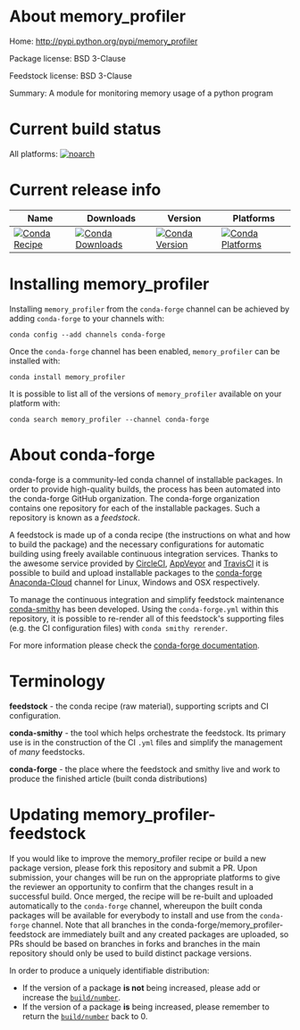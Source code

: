 About memory_profiler
=====================

Home: http://pypi.python.org/pypi/memory_profiler

Package license: BSD 3-Clause

Feedstock license: BSD 3-Clause

Summary: A module for monitoring memory usage of a python program



Current build status
====================

All platforms:
[![noarch](https://img.shields.io/circleci/project/github/conda-forge/memory_profiler-feedstock/master.svg?label=noarch)](https://circleci.com/gh/conda-forge/memory_profiler-feedstock)

Current release info
====================

| Name | Downloads | Version | Platforms |
| --- | --- | --- | --- |
| [![Conda Recipe](https://img.shields.io/badge/recipe-memory_profiler-green.svg)](https://anaconda.org/conda-forge/memory_profiler) | [![Conda Downloads](https://img.shields.io/conda/dn/conda-forge/memory_profiler.svg)](https://anaconda.org/conda-forge/memory_profiler) | [![Conda Version](https://img.shields.io/conda/vn/conda-forge/memory_profiler.svg)](https://anaconda.org/conda-forge/memory_profiler) | [![Conda Platforms](https://img.shields.io/conda/pn/conda-forge/memory_profiler.svg)](https://anaconda.org/conda-forge/memory_profiler) |

Installing memory_profiler
==========================

Installing `memory_profiler` from the `conda-forge` channel can be achieved by adding `conda-forge` to your channels with:

```
conda config --add channels conda-forge
```

Once the `conda-forge` channel has been enabled, `memory_profiler` can be installed with:

```
conda install memory_profiler
```

It is possible to list all of the versions of `memory_profiler` available on your platform with:

```
conda search memory_profiler --channel conda-forge
```


About conda-forge
=================

conda-forge is a community-led conda channel of installable packages.
In order to provide high-quality builds, the process has been automated into the
conda-forge GitHub organization. The conda-forge organization contains one repository
for each of the installable packages. Such a repository is known as a *feedstock*.

A feedstock is made up of a conda recipe (the instructions on what and how to build
the package) and the necessary configurations for automatic building using freely
available continuous integration services. Thanks to the awesome service provided by
[CircleCI](https://circleci.com/), [AppVeyor](http://www.appveyor.com/)
and [TravisCI](https://travis-ci.org/) it is possible to build and upload installable
packages to the [conda-forge](https://anaconda.org/conda-forge)
[Anaconda-Cloud](http://docs.anaconda.org/) channel for Linux, Windows and OSX respectively.

To manage the continuous integration and simplify feedstock maintenance
[conda-smithy](http://github.com/conda-forge/conda-smithy) has been developed.
Using the ``conda-forge.yml`` within this repository, it is possible to re-render all of
this feedstock's supporting files (e.g. the CI configuration files) with ``conda smithy rerender``.

For more information please check the [conda-forge documentation](https://conda-forge.org/docs/).

Terminology
===========

**feedstock** - the conda recipe (raw material), supporting scripts and CI configuration.

**conda-smithy** - the tool which helps orchestrate the feedstock.
                   Its primary use is in the construction of the CI ``.yml`` files
                   and simplify the management of *many* feedstocks.

**conda-forge** - the place where the feedstock and smithy live and work to
                  produce the finished article (built conda distributions)


Updating memory_profiler-feedstock
==================================

If you would like to improve the memory_profiler recipe or build a new
package version, please fork this repository and submit a PR. Upon submission,
your changes will be run on the appropriate platforms to give the reviewer an
opportunity to confirm that the changes result in a successful build. Once
merged, the recipe will be re-built and uploaded automatically to the
`conda-forge` channel, whereupon the built conda packages will be available for
everybody to install and use from the `conda-forge` channel.
Note that all branches in the conda-forge/memory_profiler-feedstock are
immediately built and any created packages are uploaded, so PRs should be based
on branches in forks and branches in the main repository should only be used to
build distinct package versions.

In order to produce a uniquely identifiable distribution:
 * If the version of a package **is not** being increased, please add or increase
   the [``build/number``](http://conda.pydata.org/docs/building/meta-yaml.html#build-number-and-string).
 * If the version of a package **is** being increased, please remember to return
   the [``build/number``](http://conda.pydata.org/docs/building/meta-yaml.html#build-number-and-string)
   back to 0.